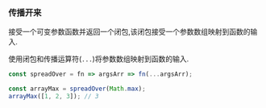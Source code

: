 ### 传播开来

接受一个可变参数函数并返回一个闭包,该闭包接受一个参数数组映射到函数的输入. 

使用闭包和传播运算符(`...`)将参数数组映射到函数的输入. 

```js
const spreadOver = fn => argsArr => fn(...argsArr);
```

```js
const arrayMax = spreadOver(Math.max);
arrayMax([1, 2, 3]); // 3
```